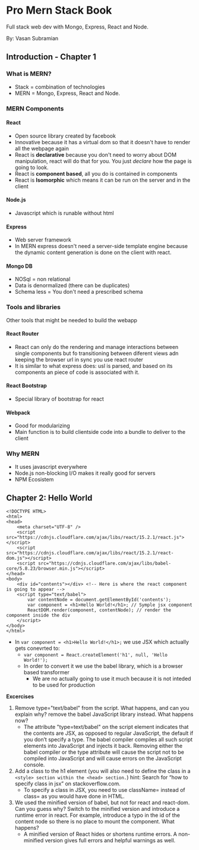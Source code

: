 # Pro Mern Stack Book

Full stack web dev with Mongo, Express, React and Node.

By: Vasan Subramian

## Introduction - Chapter 1

### What is MERN?

- Stack = combination of technologies
- MERN = Mongo, Express, React and Node.

### MERN Components

#### React

- Open source library created by facebook
- Innovative because it has a virtual dom so that it doesn't have to render all the webpage again
- React is **declarative** because you don't need to worry about DOM manipulation, react will do that for you. You just *declare* how the page is going to look.
- React is **component based**, all you do is contained in components
- React is **Isomorphic** which means it can be run on the server and in the client

#### Node.js

- Javascript which is runable without html

#### Express

- Web server framework
- In MERN express doesn't need a server-side template engine because the dynamic content generation is done on the client with react.

#### Mongo DB

- NOSql = non relational
- Data is denormalized (there can be duplicates)
- Schema less = You don't need a prescribed schema

### Tools and libraries

Other tools that might be needed to build the webapp

#### React Router

- React can only do the rendering and manage interactions between single components but fo transitioning between diferent views adn keeping the browser url in sync you use react router
- It is similar to what express does: usl is parsed, and based on its components an piece of code is associated with it.

#### React Bootstrap

- Special library of bootstrap for react

#### Webpack

- Good for modularizing
- Main function is to build clientside code into a bundle to deliver to the client

### Why MERN

- It uses javascript everywhere
- Node.js non-blocking I/O makes it really good for servers
- NPM Ecosistem

## Chapter 2: Hello World

```
<!DOCTYPE HTML>
<html>
<head>
	<meta charset="UTF-8" />
	<script src="https://cdnjs.cloudflare.com/ajax/libs/react/15.2.1/react.js"></script>
	<script src="https://cdnjs.cloudflare.com/ajax/libs/react/15.2.1/react-dom.js"></script>
	<script src="https://cdnjs.cloudflare.com/ajax/libs/babel-core/5.8.23/browser.min.js"></script>
</head>
<body>
	<div id="contents"></div> <!-- Here is where the react component is going to appear -->
	<script type="text/babel">
		var contentNode = document.getElementById('contents');
		var component = <h1>Hello World!</h1>; // Symple jsx component
		ReactDOM.render(component, contentNode); // render the component inside the div
	</script>
</body>
</html>
```
- In `var component = <h1>Hello World!</h1>;` we use JSX which actually gets conevrted to:
  - `var component = React.createElement('h1', null, 'Hello World!');`
  - In order to convert it we use the babel library, which is a browser based transformer
    - We are no actually going to use it much because it is not inteded to be used for production
  
**Excercises**
1. Remove type="text/babel" from the script. What happens, and can you explain why? remove the babel JavaScript library instead. What happens now?
   - The attribute "type=text/babel" on the script element indicates that the contents are JSX, as opposed to regular JavaScript, the default if you don’t specify a type. The babel compiler compiles all such script elements into JavaScript and injects it back. Removing either the babel compiler or the type attribute will cause the script not to be compiled into JavaScript and will cause errors on the JavaScript console.
2. Add a class to the h1 element (you will also need to define the class in a `<style> section within the <head> section.`) hint: Search for “how to specify class in jsx” on stackoverflow.com.
	- To specify a class in JSX, you need to use className=<name> instead of class=<name> as you would have done in HTML.
3. We used the minified version of babel, but not for react and react-dom. Can you guess why? Switch to the minified version and introduce a runtime error in react. For example, introduce a typo in the id of the content node so there is no place to mount the component. What happens?
	- A minified version of React hides or shortens runtime errors. A non-minified version gives full errors and helpful warnings as well.

